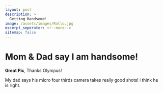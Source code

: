 ```yaml
---
layout: post
description: > 
  Getting Handsome!
image: /assets/images/Rollo.jpg
excerpt_seperator: <!--more-->
sitemap: false
---
```


# Mom & Dad say I am handsome!

**Great Pic**, Thanks Olympus!

My dad says his micro four thirds camera takes really good shots! I think he is right.